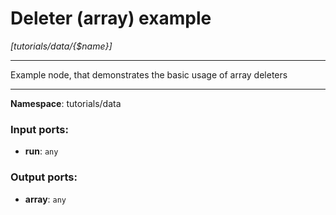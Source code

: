 # Deleter (array) example

_[tutorials/data/{$name}]_

---

Example node, that demonstrates the basic usage of array deleters

---

__Namespace__: tutorials/data

### Input ports:

* __run__: ` any `

### Output ports:

* __array__: ` any `

